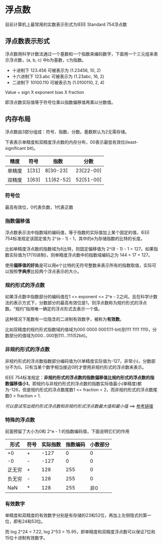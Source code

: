 # 浮点数

目前计算机上最常用的实数表示形式为IEEE Standard 754浮点数

## 浮点数表示形式

浮点数用科学计数法通过一个基数和一个指数来编码数字，下面用一个三元组来表示浮点数，(a, b, c) 中b为基数，c为指数。

- 十进制下   123.456   可被表示为 (1.23456,   10, 2)
- 十六进制下 123.abc   可被表示为 (1.23abc,   16, 2)
- 二进制下   10100.110 可被表示为 (1.0100110, 2,  4)

Value = sign X exponent bias X fraction

即浮点数实际值等于符号位乘以指数偏移值再乘以分数值。

## 内存布局

浮点数由3部分组成：符号、指数、分数。基数默认为2无需存储。

下表表示单精度和双精度浮点数的内存分布，00表示最低有效位(least-significant bit)。

精度   | 符号  | 指数      | 分数
----   | ----  | ----      | ----
单精度 | 1[31] | 8[30-23]  | 23[22-00]
双精度 | 1[63] | 11[62-52] | 52[51-00]

### 符号位

最高有效位，0代表负数，1代表正数

### 指数偏移值

浮点数表示法中指数域的编码值，等于指数的实际值加上某个固定的值，IEEE 754标准规定该固定值为 2^(e - 1) - 1，其中的e为存储指数的比特的长度。

比如单精度浮点数的指数域为8比特，则固定偏移值为 2^(8 - 1) - 1 = 127。如果指数实际值为17(10进制)，则单精度浮点数中的指数域编码之为 144 = 17 + 127。

使用**偏移值的好处**是可以用e个比特的无符号整数来表示所有的指数取值，实际可以按照**字典序**比较两个浮点表示的大小。

### 规约形式的浮点数

如果浮点数中指数部分的编码值在1 <= exponent <= 2^e - 2之间，且在科学计数法的表示方式下，分数部分的最高有效位是1，则浮点数称为规约形式的浮点数。“规约”指用唯一确定的浮点形式去表示一个值。

这种情况下尾数有一位隐含的二进制有效数字，被称为**有效数**。

比如双精度的规约形式指数域的值域为000 0000 0001(11-bit)到111 1111 1110，分数部分的值域为000...000到111...111(52bit)。

### 非规约形式的浮点数

非规约形式的浮点数指数部分编码值为0(单精度实际值为-127，非常小)，分数部分不为0。只有当某个数字相当接近0时才使用非规约形式的浮点数来表示。

IEEE 754标准规定：**非规约形式的浮点数的指数偏移值比规约形式的浮点数的指数偏移值小1**。即规约与非规约形式的浮点数的指数实际值最小(单精度)都为-126，但是规约形式的浮点数尾数1 <= fraction < 2，而非规约形式的浮点数尾数0 < fraction < 1.

*可以尝试写出规约形式浮点数和非规约形式浮点数最大值和最小值*
==> [参考链接](https://zh.wikipedia.org/wiki/IEEE_754)

### 特殊的浮点数

前面预留了大小为0和 2^e - 1 的指数编码值，下面说明它们的作用

| 形式   | 符号 | 实际指数 | 指数编码 | 小数部分
| ----   | ---- | -------- | -------- | -------
| +0     | +    | -127     | 0        | 0
| -0     | -    | -127     | 0        | 0
| 正无穷 | +    | 128      | 255      | 0
| 负无穷 | -    | 128      | 255      | 0
| NaN    | \*   | 128      | 255      | 非0

### 有效数字

单精度和双精度的有效数字分别是有存储的23和52位，再加上左侧隐式的第一位，即有24和53位。

而 log 2^24 = 7.22, log 2^53 = 15.95，即单精度和双精度浮点数可以保证7位和15位十进制有效数字。
